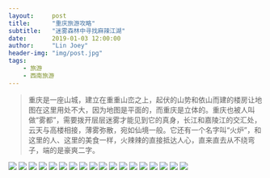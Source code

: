 ```yaml
---
layout:     post
title:      "重庆旅游攻略"
subtitle:   "迷雾森林中寻找麻辣江湖"
date:       2019-01-03 12:00:00
author:     "Lin Joey"
header-img: "img/post.jpg"
tags:
    - 旅游
    - 西南旅游
---
```

>重庆是一座山城，建立在重重山峦之上，起伏的山势和依山而建的楼房让地图在这里用处不大，因为地图是平面的，而重庆是立体的。重庆也被人叫做“雾都”，需要拨开层层迷雾才能见到它的真身，长江和嘉陵江的交汇处，云天与高楼相接，薄雾弥散，宛如仙境一般。它还有一个名字叫“火炉”，和这里的人、这里的美食一样，火辣辣的直接抵达人心，直来直去从不绕弯子，端的是豪爽二字。

![](https://linjoey-image.oss-cn-beijing.aliyuncs.com/我是驴友-重庆旅游攻略_页面_01.jpg)
![](https://linjoey-image.oss-cn-beijing.aliyuncs.com/我是驴友-重庆旅游攻略_页面_02.jpg)
![](https://linjoey-image.oss-cn-beijing.aliyuncs.com/我是驴友-重庆旅游攻略_页面_03.jpg)
![](https://linjoey-image.oss-cn-beijing.aliyuncs.com/我是驴友-重庆旅游攻略_页面_04.jpg)
![](https://linjoey-image.oss-cn-beijing.aliyuncs.com/我是驴友-重庆旅游攻略_页面_05.jpg)
![](https://linjoey-image.oss-cn-beijing.aliyuncs.com/我是驴友-重庆旅游攻略_页面_06.jpg)
![](https://linjoey-image.oss-cn-beijing.aliyuncs.com/我是驴友-重庆旅游攻略_页面_07.jpg)
![](https://linjoey-image.oss-cn-beijing.aliyuncs.com/我是驴友-重庆旅游攻略_页面_08.jpg)
![](https://linjoey-image.oss-cn-beijing.aliyuncs.com/我是驴友-重庆旅游攻略_页面_09.jpg)
![](https://linjoey-image.oss-cn-beijing.aliyuncs.com/我是驴友-重庆旅游攻略_页面_10.jpg)
![](https://linjoey-image.oss-cn-beijing.aliyuncs.com/我是驴友-重庆旅游攻略_页面_11.jpg)
![](https://linjoey-image.oss-cn-beijing.aliyuncs.com/我是驴友-重庆旅游攻略_页面_12.jpg)
![](https://linjoey-image.oss-cn-beijing.aliyuncs.com/我是驴友-重庆旅游攻略_页面_13.jpg)
![](https://linjoey-image.oss-cn-beijing.aliyuncs.com/我是驴友-重庆旅游攻略_页面_14.jpg)
![](https://linjoey-image.oss-cn-beijing.aliyuncs.com/我是驴友-重庆旅游攻略_页面_15.jpg)
![](https://linjoey-image.oss-cn-beijing.aliyuncs.com/我是驴友-重庆旅游攻略_页面_16.jpg)
![](https://linjoey-image.oss-cn-beijing.aliyuncs.com/我是驴友-重庆旅游攻略_页面_17.jpg)
![](https://linjoey-image.oss-cn-beijing.aliyuncs.com/我是驴友-重庆旅游攻略_页面_18.jpg)
